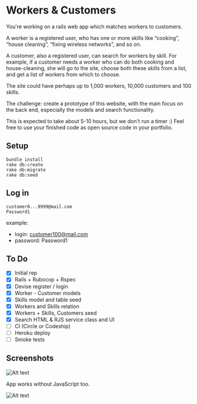 # Workers & Customers

You're working on a rails web app which matches workers to customers.

A worker is a registered user, who has one or more skills like “cooking”, “house cleaning”, “fixing wireless networks”, and so on.

A customer, also a registered user, can search for workers by skill. For example, if a customer needs a worker who can do both cooking and house-cleaning, she will go to the site, choose both these skills from a list, and get a list of workers from which to choose.

The site could have perhaps up to 1,000 workers, 10,000 customers and 100 skills.

The challenge: create a prototype of this website, with the main focus on the back end, especially the models and search functionality.

This is expected to take about 5-10 hours, but we don't run a timer :) Feel free to use your finished code as open source code in your portfolio.

## Setup
```
bundle install
rake db:create
rake db:migrate
rake db:seed
```

## Log in
```
customer0...9999@mail.com
Password1
```

example:
- login: customer100@mail.com
- password: Password1

## To Do

- [x] Initial rep
- [x] Rails + Rubocop + Rspec
- [x] Devise register / login
- [x] Worker - Customer models
- [x] Skills model and table seed
- [x] Workers and Skills relation
- [x] Workers + Skills, Customers seed
- [x] Search HTML & RJS service class and UI
- [ ] CI (Circle or Codeship)
- [ ] Heroku deploy
- [ ] Smoke tests

## Screenshots

![Alt text](https://monosnap.com/image/O6zkhdw6WEKxmXUpm52vgc2QsjWBus)

App works without JavaScript too.

![Alt text](https://monosnap.com/image/hkda1TeuuFQPHGZqWhD2QHaCAaZOEe)
